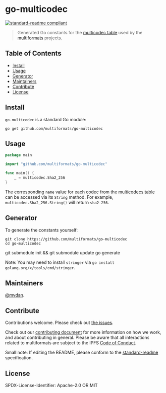 # go-multicodec

[![standard-readme compliant](https://img.shields.io/badge/readme%20style-standard-brightgreen.svg)](https://github.com/RichardLitt/standard-readme)

> Generated Go constants for the [multicodec table](https://github.com/multiformats/multicodec) used by the [multiformats](https://github.com/multiformats/multiformats) projects.

## Table of Contents

- [Install](#install)
- [Usage](#usage)
- [Generator](#generator)
- [Maintainers](#maintainers)
- [Contribute](#contribute)
- [License](#license)

## Install

`go-multicodec` is a standard Go module:

	go get github.com/multiformats/go-multicodec

## Usage

```go
package main

import "github.com/multiformats/go-multicodec"

func main() {
	_ = multicodec.Sha2_256
}
```

The corresponding `name` value for each codec from the [multicodecs table](https://raw.githubusercontent.com/multiformats/multicodec/master/table.csv) can be accessed via its `String` method. For example, `multicodec.Sha2_256.String()` will return `sha2-256`.

## Generator

To generate the constants yourself:

	git clone https://github.com/multiformats/go-multicodec
	cd go-multicodec
  git submodule init && git submodule update
	go generate

Note: You may need to install `stringer` via `go install golang.org/x/tools/cmd/stringer`.

## Maintainers

[@mvdan](https://github.com/mvdan).

## Contribute

Contributions welcome. Please check out [the issues](https://github.com/multiformats/go-multicodec/issues).

Check out our [contributing document](https://github.com/multiformats/multiformats/blob/master/contributing.md) for more information on how we work, and about contributing in general. Please be aware that all interactions related to multiformats are subject to the IPFS [Code of Conduct](https://github.com/ipfs/community/blob/master/code-of-conduct.md).

Small note: If editing the README, please conform to the [standard-readme](https://github.com/RichardLitt/standard-readme) specification.

## License

SPDX-License-Identifier: Apache-2.0 OR MIT
